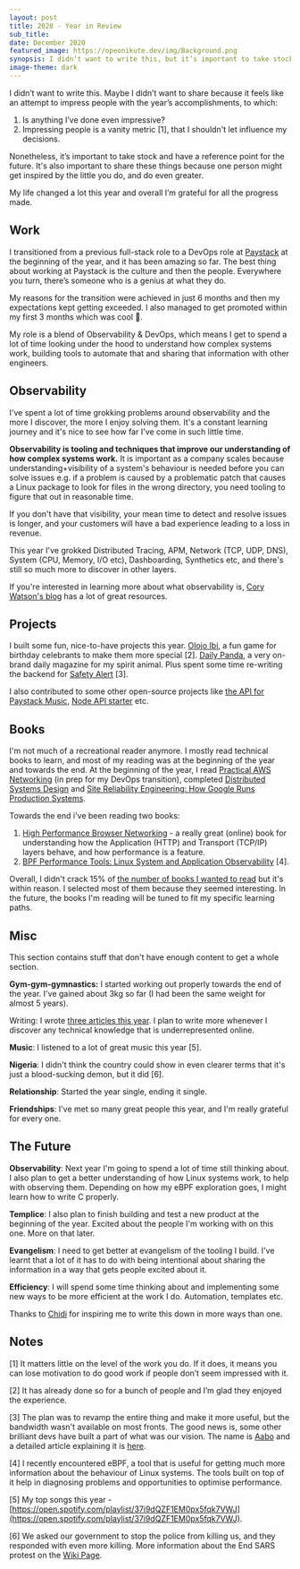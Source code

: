 ```yaml
---
layout: post
title: 2020 - Year in Review
sub_title:
date: December 2020
featured_image: https://opeonikute.dev/img/Background.png
synopsis: I didn’t want to write this, but it’s important to take stock and have a reference point for the future. My life changed a lot this year.
image-theme: dark
---
```


I didn’t want to write this. Maybe I didn’t want to share because it feels like an attempt to impress people with the year’s accomplishments, to which:

1. Is anything I’ve done even impressive?
2. Impressing people is a vanity metric [1], that I shouldn't let influence my decisions.

Nonetheless, it’s important to take stock and have a reference point for the future. It's also important to share these things because one person might get inspired by the little you do, and do even greater.

My life changed a lot this year and overall I’m grateful for all the progress made.

## Work

I transitioned from a previous full-stack role to a DevOps role at [Paystack](http://paystack.com/) at the beginning of the year, and it has been amazing so far. The best thing about working at Paystack is the culture and then the people. Everywhere you turn, there’s someone who is a genius at what they do.

My reasons for the transition were achieved in just 6 months and then my expectations kept getting exceeded. I also managed to get promoted within my first 3 months which was cool 🎉.

My role is a blend of Observability & DevOps, which means I get to spend a lot of time looking under the hood to understand how complex systems work, building tools to automate that and sharing that information with other engineers.

## Observability

I've spent a lot of time grokking problems around observability and the more I discover, the more I enjoy solving them. It's a constant learning journey and it's nice to see how far I've come in such little time.

**Observability is tooling and techniques that improve our understanding of how complex systems work.** It is important as a company scales because understanding+visibility of a system's behaviour is needed before you can solve issues e.g. if a problem is caused by a problematic patch that causes a Linux package to look for files in the wrong directory, you need tooling to figure that out in reasonable time.

If you don't have that visibility, your mean time to detect and resolve issues is longer, and your customers will have a bad experience leading to a loss in revenue.

This year I've grokked Distributed Tracing, APM, Network (TCP, UDP, DNS), System (CPU, Memory, I/O etc), Dashboarding, Synthetics etc, and there's still so much more to discover in other layers.

If you're interested in learning more about what observability is, [Cory Watson's blog](http://onemogin.com/observability/) has a lot of great resources.

## Projects

I built some fun, nice-to-have projects this year. [Olojo Ibi](https://olojo-ibi.xyz/), a fun game for birthday celebrants to make them more special [2]. [Daily Panda](https://daily-panda.site/), a very on-brand daily magazine for my spirit animal. Plus spent some time re-writing the backend for [Safety Alert](http://safety-alert.herokuapp.com/index) [3].

I also contributed to some other open-source projects like [the API for Paystack Music](https://github.com/PaystackHQ/paystack-music-api), [Node API starter](https://github.com/opeonikute/node-api-starter) etc.

## Books

I'm not much of a recreational reader anymore. I mostly read technical books to learn, and most of my reading was at the beginning of the year and towards the end. At the beginning of the year, I read [Practical AWS Networking](https://www.amazon.com/Practical-AWS-Networking-networks-Balancing-ebook/dp/B076WX4XNH?tag=techblast0f-20) (in prep for my DevOps transition), completed [Distributed Systems Design](https://www.amazon.com/Designing-Distributed-Systems-Patterns-Paradigms/dp/1491983647?tag=harshabalani-20) and [Site Reliability Engineering: How Google Runs Production Systems](https://www.amazon.com/Site-Reliability-Engineering-Production-Systems/dp/149192912X?tag=techblast0f-20).

Towards the end i've been reading two books: 

1. [High Performance Browser Networking](https://hpbn.co/) - a really great (online) book for understanding how the Application (HTTP) and Transport (TCP/IP) layers behave, and how performance is a feature. 
2. [BPF Performance Tools: Linux System and Application Observability](https://search.safaribooksonline.com/book/operating-systems-and-server-administration/linux/9780136588870) [4].

Overall, I didn't crack 15% of [the number of books I wanted to read](https://www.notion.so/2020-Reading-List-c4ba241c664140aa9c030f1ca4b67cef) but it's within reason. I selected most of them because they seemed interesting. In the future, the books I'm reading will be tuned to fit my specific learning paths.

## Misc

This section contains stuff that don't have enough content to get a whole section. 

**Gym-gym-gymnastics:** I started working out properly towards the end of the year. I've gained about 3kg so far (I had been the same weight for almost 5 years).

Writing: I wrote [three articles this year](https://opeonikute.dev/posts). I plan to write more whenever I discover any technical knowledge that is underrepresented online.

**Music**: I listened to a lot of great music this year [5].

**Nigeria**: I didn't think the country could show in even clearer terms that it's just a blood-sucking demon, but it did [6]. 

**Relationship**: Started the year single, ending it single. 

**Friendships**: I've met so many great people this year, and I'm really grateful for every one.

## The Future

**Observability**: Next year I'm going to spend a lot of time still thinking about. I also plan to get a better understanding of how Linux systems work, to help with observing them. Depending on how my eBPF exploration goes, I might learn how to write C properly.

**Templice**: I also plan to finish building and test a new product at the beginning of the year. Excited about the people I'm working with on this one. More on that later.

**Evangelism**: I need to get better at evangelism of the tooling I build. I've learnt that a lot of it has to do with being intentional about sharing the information in a way that gets people excited about it.

**Efficiency**: I will spend some time thinking about and implementing some new ways to be more efficient at the work I do. Automation, templates etc.

Thanks to [Chidi](https://twitter.com/ChidiWilliams__) for inspiring me to write this down in more ways than one.

## Notes

[1] It matters little on the level of the work you do. If it does, it means you can lose motivation to do good work if people don’t seem impressed with it.

[2] It has already done so for a bunch of people and I’m glad they enjoyed the experience. 

[3] The plan was to revamp the entire thing and make it more useful, but the bandwidth wasn't available on most fronts. The good news is, some other brilliant devs have built a part of what was our vision. The name is [Aabo](https://getaabo.com/) and a detailed article explaining it is [here](https://restofworld.org/2020/end-sars-nigeria-apps/).

[4] I recently encountered eBPF, a tool that is useful for getting much more information about the behaviour of Linux systems. The tools built on top of it help in diagnosing problems and opportunities to optimise performance.

[5] My top songs this year - [https://open.spotify.com/playlist/37i9dQZF1EM0px5fqk7VWJ](https://open.spotify.com/playlist/37i9dQZF1EM0px5fqk7VWJ). 

[6] We asked our government to stop the police from killing us, and they responded with even more killing. More information about the End SARS protest on the [Wiki Page](https://en.wikipedia.org/wiki/End_SARS).